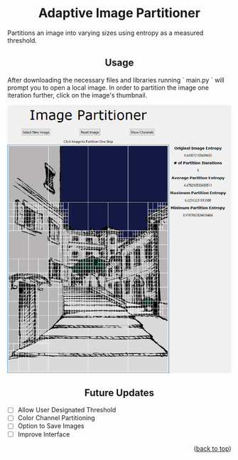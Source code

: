 <div id='top'></div>
<h1 align="center"> Adaptive Image Partitioner </h1>
Partitions an image into varying sizes using entropy as a measured threshold.

<h2 align="center"> Usage </h2>
After downloading the necessary files and libraries running
` main.py `
will prompt you to open a local image. In order to partition the image one iteration further, click on the image's thumbnail.

![](example.png)

<h2 align="center"> Future Updates </h2>

- [ ] Allow User Designated Threshold
- [ ] Color Channel Partitioning
- [ ] Option to Save Images
- [ ] Improve Interface

<p align="right">(<a href="#top">back to top</a>)</p>
